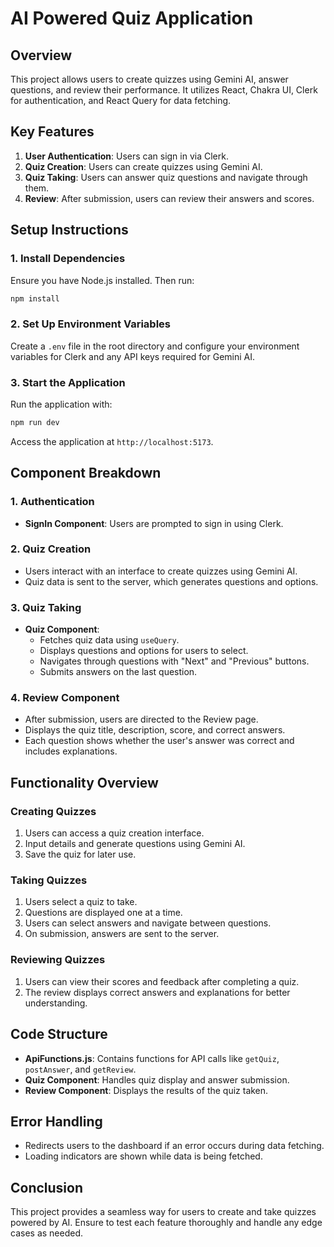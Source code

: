 
# AI Powered Quiz Application

## Overview

This project allows users to create quizzes using Gemini AI, answer questions, and review their performance. It utilizes React, Chakra UI, Clerk for authentication, and React Query for data fetching.

## Key Features

1. **User Authentication**: Users can sign in via Clerk.
2. **Quiz Creation**: Users can create quizzes using Gemini AI.
3. **Quiz Taking**: Users can answer quiz questions and navigate through them.
4. **Review**: After submission, users can review their answers and scores.

## Setup Instructions

### 1. Install Dependencies

Ensure you have Node.js installed. Then run:

```bash
npm install
```

### 2. Set Up Environment Variables

Create a `.env` file in the root directory and configure your environment variables for Clerk and any API keys required for Gemini AI.

### 3. Start the Application

Run the application with:

```bash
npm run dev
```

Access the application at `http://localhost:5173`.

## Component Breakdown

### 1. **Authentication**

- **SignIn Component**: Users are prompted to sign in using Clerk.
  
### 2. **Quiz Creation**

- Users interact with an interface to create quizzes using Gemini AI.
- Quiz data is sent to the server, which generates questions and options.

### 3. **Quiz Taking**

- **Quiz Component**:
  - Fetches quiz data using `useQuery`.
  - Displays questions and options for users to select.
  - Navigates through questions with "Next" and "Previous" buttons.
  - Submits answers on the last question.

### 4. **Review Component**

- After submission, users are directed to the Review page.
- Displays the quiz title, description, score, and correct answers.
- Each question shows whether the user's answer was correct and includes explanations.

## Functionality Overview

### Creating Quizzes

1. Users can access a quiz creation interface.
2. Input details and generate questions using Gemini AI.
3. Save the quiz for later use.

### Taking Quizzes

1. Users select a quiz to take.
2. Questions are displayed one at a time.
3. Users can select answers and navigate between questions.
4. On submission, answers are sent to the server.

### Reviewing Quizzes

1. Users can view their scores and feedback after completing a quiz.
2. The review displays correct answers and explanations for better understanding.

## Code Structure

- **ApiFunctions.js**: Contains functions for API calls like `getQuiz`, `postAnswer`, and `getReview`.
- **Quiz Component**: Handles quiz display and answer submission.
- **Review Component**: Displays the results of the quiz taken.

## Error Handling

- Redirects users to the dashboard if an error occurs during data fetching.
- Loading indicators are shown while data is being fetched.

## Conclusion

This project provides a seamless way for users to create and take quizzes powered by AI. Ensure to test each feature thoroughly and handle any edge cases as needed.
